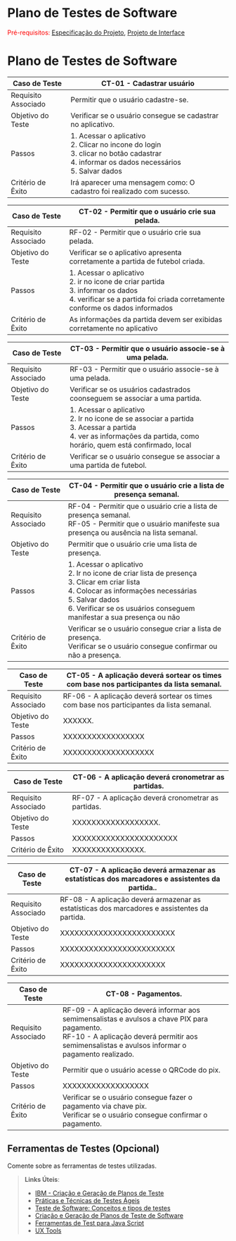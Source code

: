 # Plano de Testes de Software

<span style="color:red">Pré-requisitos: <a href="2-Especificação do Projeto.md"> Especificação do Projeto</a></span>, <a href="3-Projeto de Interface.md"> Projeto de Interface</a>

# Plano de Testes de Software
<p align="justify">


| **Caso de Teste** 	| **CT-01 - Cadastrar usuário**                                                                      	|
|--------------------|-----------------------------------------------------------------------------------------------------|
|	Requisito Associado| Permitir que o usuário cadastre-se.                  |
| Objetivo do Teste 	| Verificar se o usuário consegue se cadastrar no aplicativo.                                               |
| Passos 	           | 1. Acessar o aplicativo<br>2. Clicar no incone do login<br>3. clicar no botão cadastrar<br>4. informar os dados necessários<br>5. Salvar dados<br>|
| Critério de Êxito  | Irá aparecer uma mensagem como: O cadastro foi realizado com sucesso.    |

 
| **Caso de Teste** 	| **CT-02 - Permitir que o usuário crie sua pelada.** 	|
|--------------------|-----------------------------------------------------------------------------------------------------|
|	Requisito Associado| RF-02 -  Permitir que o usuário crie sua pelada. |
| Objetivo do Teste 	| Verificar se o aplicativo apresenta corretamente a partida de futebol criada.       |
| Passos 	           | 1. Acessar o aplicativo <br> 2. ir no icone de criar partida <br> 3. informar os dados <br> 4. verificar se a partida foi criada corretamente conforme os dados informados|
| Critério de Êxito  | As informações da partida devem ser exibidas corretamente no aplicativo |


| **Caso de Teste** 	| **CT-03 - Permitir que o usuário associe-se à uma pelada.**  |
|--------------------|-----------------------------------------------------------------------------------------------------|
|	Requisito Associado| RF-03 - Permitir que o usuário associe-se à uma pelada. |
| Objetivo do Teste 	| Verificar se os usuários cadastrados coonseguem se associar a uma partida.               |
| Passos 	           | 1. Acessar o aplicativo <br> 2. Ir no icone de se associar a partida <br> 3. Acessar a partida <br> 4. ver as informações da partida, como horário, quem está confirmado, local|
| Critério de Êxito  | Verificar se o usuário consegue se associar a uma partida de futebol.|
  
| **Caso de Teste** 	| **CT-04 - Permitir que o usuário crie a lista de presença semanal.**                                	|
|--------------------|-----------------------------------------------------------------------------------------------------|
|	Requisito Associado| RF-04 - Permitir que o usuário crie a lista de presença semanal. <br> RF-05 - Permitir que o usuário manifeste sua presença ou ausência na lista semanal.|
| Objetivo do Teste 	| Permitir que o usuário crie uma lista de presença.               |
| Passos 	           | 1. Acessar o aplicativo <br> 2. Ir no icone de criar lista de presença <br> 3. Clicar em criar lista <br> 4. Colocar as informações necessárias <br> 5. Salvar dados <BR> 6. Verificar se os usuários conseguem manifestar a sua presença ou não                                                                                                           |
| Critério de Êxito  | Verificar se o usuário consegue criar a lista de presença.<br> Verificar se o usuário consegue confirmar ou não a presença.|

| **Caso de Teste** 	| **CT-05 - A aplicação deverá sortear os times com base nos participantes da lista semanal.**                                	|
|--------------------|-----------------------------------------------------------------------------------------------------|
|	Requisito Associado| RF-06 - A aplicação deverá sortear os times com base nos participantes da lista semanal.|
| Objetivo do Teste 	| XXXXXX.               |
| Passos 	           | XXXXXXXXXXXXXXXXX                                                                                              |
| Critério de Êxito  | XXXXXXXXXXXXXXXXXXX|

| **Caso de Teste** 	| **CT-06 - A aplicação deverá cronometrar as partidas.**                                	|
|--------------------|-----------------------------------------------------------------------------------------------------|
|	Requisito Associado| RF-07 - A aplicação deverá cronometrar as partidas.|
| Objetivo do Teste 	| XXXXXXXXXXXXXXXXXX.               |
| Passos 	           | XXXXXXXXXXXXXXXXXXXXXX                                                                                              |
| Critério de Êxito  | XXXXXXXXXXXXXXX.|

| **Caso de Teste** 	| **CT-07 - A aplicação deverá armazenar as estatísticas dos marcadores e assistentes da partida..**                                	|
|--------------------|-----------------------------------------------------------------------------------------------------|
|	Requisito Associado| RF-08 - A aplicação deverá armazenar as estatísticas dos marcadores e assistentes da partida.|
| Objetivo do Teste 	| XXXXXXXXXXXXXXXXXXXXXXXX               |
| Passos 	           | XXXXXXXXXXXXXXXXXXXXXXXX                                                                                               |
| Critério de Êxito  | XXXXXXXXXXXXXXXXXXXXXX|

| **Caso de Teste** 	| **CT-08 - Pagamentos.**                                	|
|--------------------|-----------------------------------------------------------------------------------------------------|
|	Requisito Associado| RF-09 - A aplicação deverá informar aos semimensalistas e avulsos a chave PIX para pagamento. <br> RF-10 - A aplicação deverá permitir aos semimensalistas e avulsos informar o pagamento realizado.|
| Objetivo do Teste 	| Permitir que o usuário acesse o QRCode do pix.               |
| Passos 	           | XXXXXXXXXXXXXXXXXX                                                                                              |
| Critério de Êxito  | Verificar se o usuário consegue fazer o pagamento via chave pix.<br> Verificar se o usuário consegue confirmar o pagamento.|


 
## Ferramentas de Testes (Opcional)

Comente sobre as ferramentas de testes utilizadas.
 
> **Links Úteis**:
> - [IBM - Criação e Geração de Planos de Teste](https://www.ibm.com/developerworks/br/local/rational/criacao_geracao_planos_testes_software/index.html)
> - [Práticas e Técnicas de Testes Ágeis](http://assiste.serpro.gov.br/serproagil/Apresenta/slides.pdf)
> -  [Teste de Software: Conceitos e tipos de testes](https://blog.onedaytesting.com.br/teste-de-software/)
> - [Criação e Geração de Planos de Teste de Software](https://www.ibm.com/developerworks/br/local/rational/criacao_geracao_planos_testes_software/index.html)
> - [Ferramentas de Test para Java Script](https://geekflare.com/javascript-unit-testing/)
> - [UX Tools](https://uxdesign.cc/ux-user-research-and-user-testing-tools-2d339d379dc7)
